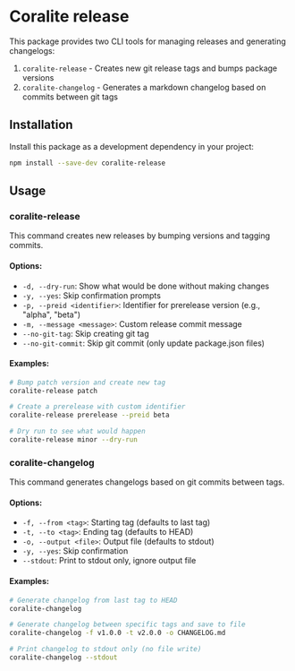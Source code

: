 # Coralite release

This package provides two CLI tools for managing releases and generating changelogs:

1. `coralite-release` - Creates new git release tags and bumps package versions
2. `coralite-changelog` - Generates a markdown changelog based on commits between git tags

## Installation

Install this package as a development dependency in your project:

```bash
npm install --save-dev coralite-release
```

## Usage

### coralite-release

This command creates new releases by bumping versions and tagging commits.

#### Options:
- `-d, --dry-run`: Show what would be done without making changes
- `-y, --yes`: Skip confirmation prompts
- `-p, --preid <identifier>`: Identifier for prerelease version (e.g., "alpha", "beta")
- `-m, --message <message>`: Custom release commit message
- `--no-git-tag`: Skip creating git tag
- `--no-git-commit`: Skip git commit (only update package.json files)

#### Examples:

```bash
# Bump patch version and create new tag
coralite-release patch

# Create a prerelease with custom identifier
coralite-release prerelease --preid beta

# Dry run to see what would happen
coralite-release minor --dry-run
```

### coralite-changelog

This command generates changelogs based on git commits between tags.

#### Options:
- `-f, --from <tag>`: Starting tag (defaults to last tag)
- `-t, --to <tag>`: Ending tag (defaults to HEAD)
- `-o, --output <file>`: Output file (defaults to stdout)
- `-y, --yes`: Skip confirmation
- `--stdout`: Print to stdout only, ignore output file

#### Examples:

```bash
# Generate changelog from last tag to HEAD
coralite-changelog

# Generate changelog between specific tags and save to file
coralite-changelog -f v1.0.0 -t v2.0.0 -o CHANGELOG.md

# Print changelog to stdout only (no file write)
coralite-changelog --stdout
```